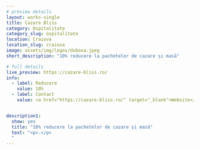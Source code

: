 ```yaml
---
# preview details
layout: works-single
title: Cazare Bliss
category: Ospitalitate
category_slug: ospitalitate
location: Craiova
location_slug: craiova
image: assets/img/logos/dubova.jpeg
short_description: "10% reducere la pachetelor de cazare și masă"

# full details
live_preview: https://cazare-bliss.ro/
info:
  - label: Reducere
    value: 10% 
  - label: Contact
    value: <a href="https://cazare-bliss.ro/" target="_blank">Website</a>


description1:
  show: yes
  title: "10% reducere la pachetelor de cazare și masă"
  text: "<p>.</p>
  "
---
```


